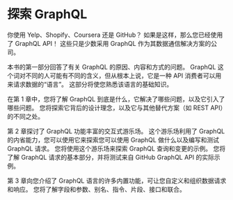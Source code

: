 # 探索 GraphQL
你使用 Yelp、Shopify、Coursera 还是 GitHub？ 如果是这样，那么您已经使用了 GraphQL API！ 这些只是少数采用 GraphQL 作为其数据通信解决方案的公司。

本书的第一部分回答了有关 GraphQL 的原因、内容和方式的问题。 GraphQL 这个词对不同的人可能有不同的含义，但从根本上说，它是一种 API 消费者可以用来请求数据的“语言”。 这部分将使您熟悉该语言的基础知识。

在第 1 章中，您将了解 GraphQL 到底是什么，它解决了哪些问题，以及它引入了哪些问题。 您将探索它背后的设计理念，以及它与其他替代方案（如 REST API）的不同之处。

第 2 章探讨了 GraphQL 功能丰富的交互式游乐场。 这个游乐场利用了 GraphQL 的内省能力，您可以使用它来探索您可以使用 GraphQL 做什么以及编写和测试 GraphQL 请求。 您将使用这个游乐场来探索 GraphQL 查询和变更的示例。 您将了解 GraphQL 请求的基本部分，并将测试来自 GitHub GraphQL API 的实际示例。

第 3 章向您介绍了 GraphQL 语言的许多内置功能，可让您自定义和组织数据请求和响应。 您将了解字段和参数、别名、指令、片段、接口和联合。